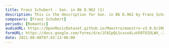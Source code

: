 ```yaml
---
title: Franz Schubert - Son. in Bb D.962 (1)
description: This is the description for Son. in Bb D.962 by Franz Schubert
composers: [Franz Schubert]
periods: [Romantic]
audioURL: https://OpenMusicDataset.github.io/Maestro/maestro-v3.0.0/2006/MIDI-Unprocessed_05_R2_2006_01_ORIG_MID--AUDIO_05_R2_2006_03_Track03_wav.midi
formURL: https://docs.google.com/forms/d/e/1FAIpQLScxcw4LuVO9TOIOLWX_-2Y9l27mBla_zkdwoLGI0TzIilWk8w/viewform
date: 2021-08-08T07:43:13-06:00
---
```

